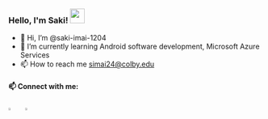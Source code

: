   ### Hello, I'm Saki!  <img src="https://github.com/sciencepal/sciencepal/blob/master/assets/Hi.gif" width="29px">
  
- 👋 Hi, I’m @saki-imai-1204
- 🌱 I’m currently learning Android software development, Microsoft Azure Services
- 📫 How to reach me simai24@colby.edu

#### 📫 Connect with me:
  
[<img src="https://img.icons8.com/color/48/000000/linkedin.png" width="3.5%"/>](https://www.linkedin.com/in/saki-imai-1204/)
&nbsp;&nbsp;
<a href="mailto:simai24@colby.edu"> <img src="https://img.icons8.com/fluent/48/000000/gmail.png" width="3.5%"/>
  
<!---
saki-imai-1204/saki-imai-1204 is a ✨ special ✨ repository because its `README.md` (this file) appears on your GitHub profile.
You can click the Preview link to take a look at your changes.
--->
